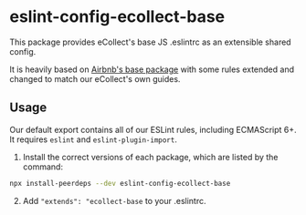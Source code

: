 # eslint-config-ecollect-base

This package provides eCollect's base JS .eslintrc as an extensible shared config.

It is heavily based on [Airbnb's base package](https://github.com/airbnb/javascript/tree/master/packages/eslint-config-airbnb-base) with some rules extended and changed to match our eCollect's own guides.

## Usage

Our default export contains all of our ESLint rules, including ECMAScript 6+. It requires `eslint` and `eslint-plugin-import`.

1. Install the correct versions of each package, which are listed by the command:

  ```sh
  npx install-peerdeps --dev eslint-config-ecollect-base
  ```
2. Add `"extends": "ecollect-base` to your .eslintrc.
